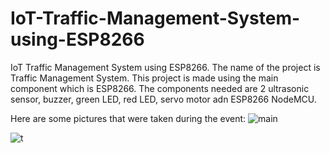 # IoT-Traffic-Management-System-using-ESP8266
IoT Traffic Management System using ESP8266.
The name of the project is Traffic Management System.
This project is made using the main component which is ESP8266.
The components needed are 2 ultrasonic sensor, buzzer, green LED, red LED, servo motor adn ESP8266 NodeMCU.

Here are some pictures that were taken during the event:
![main](https://github.com/fsdkumk/IoT-Smart-Street-Light-using-ESP8266/assets/141599942/9a3e68b3-38b3-4af5-b3e1-67cba6ed4b08)

![t](https://github.com/fsdkumk/IoT-Traffic-Management-System-using-ESP8266/assets/141599942/7bf2db5a-5507-482d-8582-32abe553390f)
